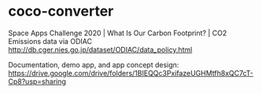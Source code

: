 # coco-converter
Space Apps Challenge 2020 | What Is Our Carbon Footprint? | CO2 Emissions data via ODIAC http://db.cger.nies.go.jp/dataset/ODIAC/data_policy.html

Documentation, demo app, and app concept design:
https://drive.google.com/drive/folders/1BIEQQc3PxifazeUGHMtfh8xQC7cT-Cp8?usp=sharing
